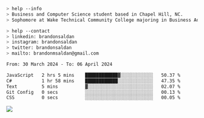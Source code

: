 ````bash
> help --info
> Business and Computer Science student based in Chapel Hill, NC.
> Sophomore at Wake Technical Community College majoring in Business Administration.
````

````bash
> help --contact
> linkedin: brandonsaldan
> instagram: brandonsaldan
> twitter: brandonsaldan
> mailto: brandonmsaldan@gmail.com
````

<!--START_SECTION:waka-->

```txt
From: 30 March 2024 - To: 06 April 2024

JavaScript   2 hrs 5 mins    ████████████▓░░░░░░░░░░░░   50.37 %
C#           1 hr 58 mins    ████████████░░░░░░░░░░░░░   47.35 %
Text         5 mins          ▓░░░░░░░░░░░░░░░░░░░░░░░░   02.07 %
Git Config   0 secs          ░░░░░░░░░░░░░░░░░░░░░░░░░   00.13 %
CSS          0 secs          ░░░░░░░░░░░░░░░░░░░░░░░░░   00.05 %
```

<!--END_SECTION:waka-->

![](https://komarev.com/ghpvc/?username=brandonsaldan&color=6A8AFF)
